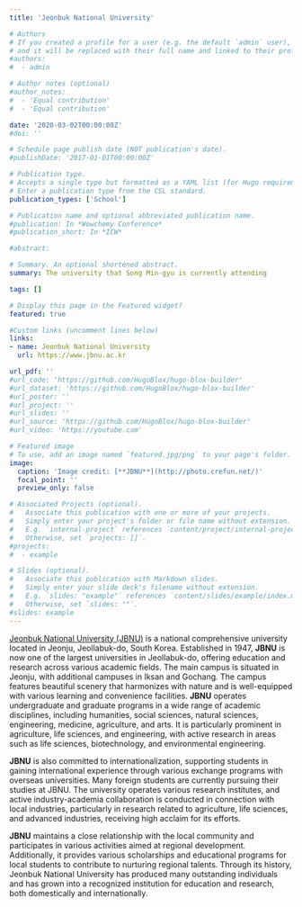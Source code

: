 ```yaml
---
title: 'Jeonbuk National University'

# Authors
# If you created a profile for a user (e.g. the default `admin` user), write the username (folder name) here
# and it will be replaced with their full name and linked to their profile.
#authors:
#  - admin

# Author notes (optional)
#author_notes:
#  - 'Equal contribution'
#  - 'Equal contribution'

date: '2020-03-02T00:00:00Z'
#doi: ''

# Schedule page publish date (NOT publication's date).
#publishDate: '2017-01-01T00:00:00Z'

# Publication type.
# Accepts a single type but formatted as a YAML list (for Hugo requirements).
# Enter a publication type from the CSL standard.
publication_types: ['School']

# Publication name and optional abbreviated publication name.
#publication: In *Wowchemy Conference*
#publication_short: In *ICW*

#abstract: 

# Summary. An optional shortened abstract.
summary: The university that Song Min-gyu is currently attending

tags: []

# Display this page in the Featured widget?
featured: true

#Custom links (uncomment lines below)
links:
- name: Jeonbuk National University
  url: https://www.jbnu.ac.kr

url_pdf: ''
#url_code: 'https://github.com/HugoBlox/hugo-blox-builder'
#url_dataset: 'https://github.com/HugoBlox/hugo-blox-builder'
#url_poster: ''
#url_project: ''
#url_slides: ''
#url_source: 'https://github.com/HugoBlox/hugo-blox-builder'
#url_video: 'https://youtube.com'

# Featured image
# To use, add an image named `featured.jpg/png` to your page's folder.
image:
  caption: 'Image credit: [**JBNU**](http://photo.crefun.net/)'
  focal_point: ''
  preview_only: false

# Associated Projects (optional).
#   Associate this publication with one or more of your projects.
#   Simply enter your project's folder or file name without extension.
#   E.g. `internal-project` references `content/project/internal-project/index.md`.
#   Otherwise, set `projects: []`.
#projects:
#  - example

# Slides (optional).
#   Associate this publication with Markdown slides.
#   Simply enter your slide deck's filename without extension.
#   E.g. `slides: "example"` references `content/slides/example/index.md`.
#   Otherwise, set `slides: ""`.
#slides: example
---
```


[Jeonbuk National University (JBNU)](https://www.jbnu.ac.kr) is a national comprehensive university located in Jeonju, Jeollabuk-do, South Korea. Established in 1947, **JBNU** is now one of the largest universities in Jeollabuk-do, offering education and research across various academic fields. The main campus is situated in Jeonju, with additional campuses in Iksan and Gochang. The campus features beautiful scenery that harmonizes with nature and is well-equipped with various learning and convenience facilities. **JBNU** operates undergraduate and graduate programs in a wide range of academic disciplines, including humanities, social sciences, natural sciences, engineering, medicine, agriculture, and arts. It is particularly prominent in agriculture, life sciences, and engineering, with active research in areas such as life sciences, biotechnology, and environmental engineering.

**JBNU** is also committed to internationalization, supporting students in gaining international experience through various exchange programs with overseas universities. Many foreign students are currently pursuing their studies at JBNU. The university operates various research institutes, and active industry-academia collaboration is conducted in connection with local industries, particularly in research related to agriculture, life sciences, and advanced industries, receiving high acclaim for its efforts.

**JBNU** maintains a close relationship with the local community and participates in various activities aimed at regional development. Additionally, it provides various scholarships and educational programs for local students to contribute to nurturing regional talents. Through its history, Jeonbuk National University has produced many outstanding individuals and has grown into a recognized institution for education and research, both domestically and internationally.